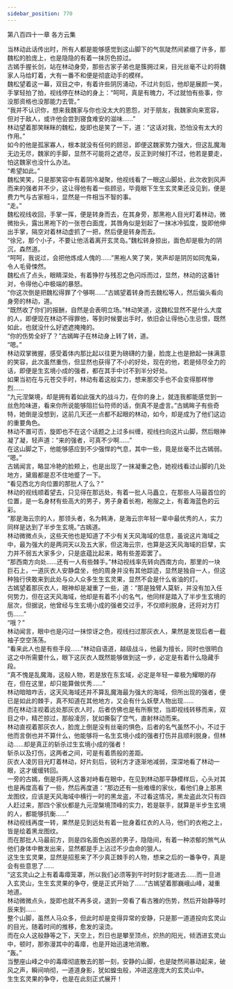 ```yaml
---
sidebar_position: 770
---
```

 第八百四十一章 各方云集


当林动此话传出时，所有人都是能够感觉到这山脚下的气氛陡然间紧绷了许多，那魏松的脸庞上，也是隐隐的有着一抹厉色掠过。  
古嫣手握长剑，站在林动身旁，那些古家子弟也是簇拥过来，目光丝毫不让的将魏家人马给盯着，大有一番不和便是彻底动手的模样。  
魏松望着这一幕，双目之中，有着许些阴厉涌动，不过片刻后，他却是展颜一笑，手掌轻拍了拍，视线停在林动的身上：“呵呵，真是有魄力，不过就怕有些事，你没那资格也没那能力去管。”  
“我并不认识你，想来我魏家与你也没太大的恩怨，对于朋友，我魏家向来宽容，但对于敌人，或许他会尝到寝食难安的滋味……”  
林动望着那笑眯眯的魏松，旋即也是笑了一下，道：“这话对我，恐怕没有太大的作用。”  
如今的他是孤家寡人，根本就没有任何的顾忌，即便这魏家势力强大，但这乱魔海无边无尽，魏家的手脚，显然不可能将之遮尽，反正到时候打不过，他若是要走，怕这魏家也没什么办法。  
“希望如此。”  
魏松笑笑，只是那笑容中有着阴冷凝聚，他视线看了一眼这山脚处，此次收到风声而来的强者并不少，这让得他有着一些顾忌，毕竟眼下生生玄灵果还没见到，便是费力气与古家相斗，显然是一件相当不智的事。  
“走。”  
魏松视线收回，手掌一挥，便是转身而去，在其身旁，那黑袍人目光盯着林动，微微抬头，露出黑袍下的一张苍白面庞，其唇角似是划起了一抹冰冷弧度，旋即他伸出手掌，隔空对着林动虚抓了一把，然后便是转身而去。  
“徐兄，那个小子，不要让他活着离开玄灵岛。”魏松转身掠出，面色却是极为的阴沉，森然道。  
“呵呵，我说过，会把他炼成人傀的……”黑袍人笑了笑，笑声却是阴厉如同鬼枭，令人毛骨悚然。  
魏松点了点头，眼睛深处，有着狰狞与残忍之色闪烁而过，显然，林动的这番针对，令得他心中极端的暴怒。  
“你这次倒是把魏松得罪了个够啊……”古嫣望着转身而去魏松等人，然后偏头看向身旁的林动，道。  
“既然收了你们的报酬，自然是会表明立场。”林动笑道，这魏松显然不是什么大度的人，即便现在林动不得罪他，等到时候要出手时，依旧会让得他心生忌恨，既然如此，也就没什么好遮遮掩掩的。  
“你的伤势全好了？”古嫣眸子在林动身上转了转，道。  
“嗯。”  
林动双掌微握，感受着体内那比起以往更为磅礴的力量，脸庞上也是掀起一抹满意的笑容，此次虽然重伤，但显然也获得了不小的好处，现在的他，若是倾尽全力的话，即便是生玄境小成的强者，都在其手中讨不到半分好处。  
如果当初在与元苍交手时，林动有着这般实力，想来那交手也不会变得那样惨烈……  
“九元涅槃境，却是拥有着如此强大的战斗力，在你的身上，就连我都能感觉到一丝危险味道，看来你所说能够阻拦仙符师的话，倒真不是虚言。”古嫣眸子有些奇特，她倒是没想到，这前几天还一点都不起眼的林动，如今，却是成为了他们这边的重要角色。  
林动不置可否，旋即也不在这个话题之上过多纠缠，视线扫向这片山脚，然后眼神凝了凝，轻声道：“来的强者，可真不少啊……”  
在这山脚之下，他能够感应到不少强悍的气息，其中一些，竟是丝毫不比古嫣弱。  
“嗯。”  
古嫣闻言，略显冷艳的脸颊上，也是出现了一抹凝重之色，她视线看过山脚的几处地方，黛眉都是忍不住地蹙了一下。  
“看见西北方向位置的那批人了么？”  
林动的视线顺着望去，只见得在那远处，有着一批人马矗立，在那些人马最首位的位置，是一名身材有些高大的男子，男子身着长袍，袍服之上，有着海蓝色的云彩。  
“那是海云宗的人，那领头者，名为韩涛，是海云宗年轻一辈中最优秀的人，实力同样是达到了半步生玄境。”古嫣道。  
林动微微点头，这些天他也是知道了不少有关天风海域的信息，虽说这片海域之中，最为强大的是两洞天以及五大家，但这海云宗，也算是这天风海域的巨擘，实力并不弱五大家多少，只是底蕴比起来，略有些差距罢了。  
“那西南方向处……还有一人有些棘手。”林动视线率先转向西南方向，那里的一块巨石上，一道灰衣人安静盘坐，他的周身并没有其他踪迹，显然是独自一人，但这种独行侠敢来到此处与众人众多生生玄灵果，显然不会是什么省油的灯。  
古嫣望着那灰衣人，眼神却是凝重了一些，道：“那是独臂人莫斩，并没有加入任何势力，但在这天风海域，他却是有着不小的名气，他同样是踏入了半步生玄境的层次，但据说，他曾经与生玄境小成的强者交过手，不仅顺利脱身，还将对方打伤……”  
“哦？”  
林动闻言，眼中也是闪过一抹惊讶之色，视线扫过那灰衣人，果然是发现后者一截袖子空空荡荡。  
“看来此人也是有些手段……”林动自语道，越级战斗，他最为擅长，同时也很明白这之中所需要什么，眼下这灰衣人既然能够做到这一步，必定是有着什么隐藏手段。  
“真不愧是乱魔海，这般人物，若是放在东玄域，必定是年轻一辈极为耀眼的存在，但在这里，却只能算做优秀……”  
林动暗暗咋舌，这天风海域还并不算乱魔海最为强大的海域，但所出现的强者，便已是如此的棘手，真不知道在其他地方，又会有什么妖孽人物出现……  
而在林动注视着远处那灰衣人时，后者仿佛也是有所察觉，当即视线转移而来，双目之中，精芒掠过，那般凌厉，犹如撕裂了空气，直射林动而来。  
林动直视着那灰衣人，脸庞上倒是没有丝毫的惧色，后者的名气虽然不小，不过于他而言倒也并不算什么，他能够将一名生玄境小成的强者打伤并且顺利脱身，但林动……却是真正的斩杀过生玄境小成的强者！  
斩杀以及打伤，这两者之间，可是有着质般的差距。  
灰衣人凌厉目光盯着林动，好片刻后，锐利方才逐渐地减弱，深深地看了林动一眼，这才缓缓转回。  
一旁的古嫣，倒是将两人这番对峙看在眼中，在见到林动那平静模样后，心头对其也是再度高看了一些，然后再度道：“那边还有一些难缠的家伙，看他们身上那黑龙图纹，应该是天风海域中横行一时的黑龙盗，不过看这情况，黑龙盗此次只有四人赶过来，那四个家伙都是九元涅槃境顶峰的实力，若是联手，就算是半步生玄境的人，都能够抗衡……”  
林动视线再度一转，果然是见到远处有着一批身着红衣的人马，他们的衣袍之上，皆是绘着黑龙图纹。  
而在那批人马最前方，则是四名面色凶恶的男子，隐隐间，有着一种浓郁的煞气从他们身体中散发出来，显然都是手上沾过不少血命的狠人。  
这生生玄灵果，显然是招惹来了不少真正棘手的人物，想来之后的一番争夺，真是会有些意思了……  
“这玄灵山之上有着毒瘴笼罩，所以我们必须等到午时时刻才能进去……而一旦进入玄灵山，生生玄灵果的争夺，便是正式开始了……”古嫣望着那巍峨山峰，凝重地道。  
林动微微点头，旋即也就不再多说，退到一旁看了看古雅的伤势，然后开始静等时辰来到……  
整个山脚，虽然人马众多，但此时却是变得异常的安静，只是那一道道投向玄灵山的目光，随着时间的推移，愈发的滚烫。  
而在众人这般静等之下，天空上，烈日也是攀至顶点，炽热的阳光，倾洒进玄灵山中，顿时，那弥漫其中的毒瘴，也是开始迅速地消散。  
“轰。”  
当整座山峰之中的毒瘴彻底散去的那一刻，安静的山脚，也是陡然间暴动起来，破风之声，瞬间响彻，一道道身影，犹如蝗虫般，冲进这座庞大的玄灵山中。  
生生玄灵果的争夺，也是在此刻正式展开！  
  
  
